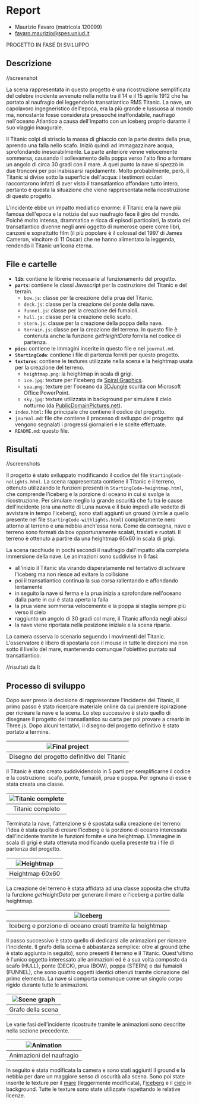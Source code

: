 # Report

- Maurizio Favaro (matricola 120099)
- favaro.maurizio@spes.uniud.it

PROGETTO IN FASE DI SVILUPPO

## Descrizione

//screenshot

La scena rappresentata in questo progetto è una ricostruzione semplificata del celebre incidente avvenuto nella notte tra il 14 e il 15 aprile 1912 che ha portato al naufragio del leggendario transatlantico RMS Titanic. La nave, un capolavoro ingegneristico dell'epoca, era la più grande e lussuosa al mondo ma, nonostante fosse considerata pressoché inaffondabile, naufragò nell'oceano Atlantico a causa dell'impatto con un iceberg proprio durante il suo viaggio inaugurale.

Il Titanic colpì di striscio la massa di ghiaccio con la parte destra della prua, aprendo una falla nello scafo. Iniziò quindi ad immagazzinare acqua, sprofondando inesorabilmente. La parte anteriore venne velocemente sommersa, causando il sollevamento della poppa verso l'alto fino a formare un angolo di circa 30 gradi con il mare. A quel punto la nave si spezzò in due tronconi per poi inabissarsi rapidamente. Molto probabilmente, però, il Titanic si divise sotto la superficie dell'acqua: i testimoni oculari raccontarono infatti di aver visto il transatlantico affondare tutto intero, pertanto è questa la situazione che viene rappresentata nella ricostruzione di questo progetto.

L'incidente ebbe un impatto mediatico enorme: il Titanic era la nave più famosa dell'epoca e la notizia del suo naufragio fece il giro del mondo. Poiché molto intensa, drammatica e ricca di episodi particolari, la storia del transatlantico divenne negli anni oggetto di numerose opere come libri, canzoni e soprattutto film (il più popolare è il colossal del 1997 di James Cameron, vincitore di 11 Oscar) che ne hanno alimentato la leggenda, rendendo il Titanic un'icona eterna.

## File e cartelle

* **`lib`**: contiene le librerie necessarie al funzionamento del progetto.
* **`parts`**: contiene le classi Javascript per la costruzione del Titanic e del terrain.
  * `bow.js`: classe per la creazione della prua del Titanic.
  * `deck.js`: classe per la creazione del ponte della nave.
  * `funnel.js`: classe per la creazione dei fumaioli.
  * `hull.js`: classe per la creazione dello scafo.
  * `stern.js`: classe per la creazione della poppa della nave.
  * `terrain.js`: classe per la creazione del terreno. In questo file è contenuta anche la funzione *getHeightData* fornita nel codice di partenza.
* **`pics`**: contiene le immagini inserite in questo file e nel `journal.md`.
* **`StartingCode`**: contiene i file di partenza forniti per questo progetto.
* **`textures`**: contiene le textures utilizzate nella scena e la heightmap usata per la creazione del terreno.
  * `heightmap.png`: la heightmap in scala di grigi.
  * `ice.jpg`: texture per l'iceberg da [Spiral Graphics](http://spiralgraphics.biz/packs/snow_ice/index.htm?23#anchor).
  * `sea.png`: texture per l'oceano da [3DJungle](https://3djungle.net/textures/water/1832/) scurita con Microsoft Office PowerPoint.
  * `sky.jpg`: texture utilizzata in background per simulare il cielo notturno (da [PublicDomainPictures.net](https://www.publicdomainpictures.net/en/view-image.php?image=9767&picture=starry-night)).
* `index.html`: file principale che contiene il codice del progetto.
* `journal.md`: file che contiene il processo di sviluppo del progetto: qui vengono segnalati i progressi giornalieri e le scelte effettuate.
* `README.md`: questo file.

## Risultati

//screenshots

Il progetto è stato sviluppato modificando il codice del file `StartingCode-nolights.html`. La scena rappresentata contiene il Titanic e il terreno, ottenuto utilizzando le funzioni presenti in `StartingCode-heightmap.html`, che comprende l'iceberg e la porzione di oceano in cui si svolge la ricostruzione. Per simulare meglio la grande oscurità che fu tra le cause dell'incidente (era una notte di Luna nuova e il buio impedì alle vedette di avvistare in tempo l'iceberg), sono stati aggiunti un ground (simile a quello presente nel file `StartingCode-withlights.html`) completamente nero attorno al terreno e una nebbia anch'essa nera. Come da consegna, nave e terreno sono formati da box opportunamente scalati, traslati e ruotati. Il terreno è ottenuto a partire da una heightmap 60x60 in scala di grigi.

La scena racchiude in pochi secondi il naufragio dall'impatto alla completa immersione della nave. Le animazioni sono suddivise in 6 fasi:
- all'inizio il Titanic sta virando disperatamente nel tentativo di schivare l'iceberg ma non riesce ad evitare la collisione
- poi il transatlantico continua la sua corsa rallentando e affondando lentamente
- in seguito la nave si ferma e la prua inizia a sprofondare nell'oceano dalla parte in cui è stata aperta la falla
- la prua viene sommersa velocemente e la poppa si staglia sempre più verso il cielo
- raggiunto un angolo di 30 gradi col mare, il Titanic affonda negli abissi
- la nave viene riportata nella posizione iniziale e la scena riparte.

La camera osserva lo scenario seguendo i movimenti del Titanic. L'osservatore è libero di spostarla con il mouse in tutte le direzioni ma non sotto il livello del mare, mantenendo comunque l'obiettivo puntato sul transatlantico.

//risultati da lt

## Processo di sviluppo

Dopo aver preso la decisione di rappresentare l'incidente del Titanic, il primo passo è stato ricercare materiale online da cui prendere ispirazione per ricreare la nave e la scena. Lo step successivo è stato quello di disegnare il progetto del transatlantico su carta per poi provare a crearlo in Three.js. Dopo alcuni tentativi, il disegno del progetto definitivo è stato portato a termine.

| ![Final project](pics/progetto_definitivo.jpg) |
| :--------------------------------------------: |
| Disegno del progetto definitivo del Titanic |

Il Titanic è stato creato suddividendolo in 5 parti per semplificarne il codice e la costruzione: scafo, ponte, fumaioli, prua e poppa. Per ognuna di esse è stata creata una classe.

| ![Titanic complete](pics/titanic_scr_2.png) |
| :-----------------------------------------: |
| Titanic completo |

Terminata la nave, l'attenzione si è spostata sulla creazione del terreno: l'idea è stata quella di creare l'iceberg e la porzione di oceano interessata dall'incidente tramite le funzioni fornite e una heightmap. L'immagine in scala di grigi è stata ottenuta modificando quella presente tra i file di partenza del progetto.

| ![Heightmap](textures/heightmap.png) |
| :----------------------------------: |
| Heightmap 60x60 |

La creazione del terreno è stata affidata ad una classe apposita che sfrutta la funzione *getHeightData* per generare il mare e l'iceberg a partire dalla heightmap.

| ![Iceberg](pics/heightmap_iceberg.png) |
| :------------------------------------: |
| Iceberg e porzione di oceano creati tramite la heightmap |

Il passo successivo è stato quello di dedicarsi alle animazioni per ricreare l'incidente. Il grafo della scena è abbastanza semplice: oltre al ground (che è stato aggiunto in seguito), sono presenti il terreno e il Titanic. Quest'ultimo è l'unico oggetto interessato alle animazioni ed è a sua volta composto da scafo (HULL), ponte (DECK), prua (BOW), poppa (STERN) e dai fumaioli (FUNNEL), che sono quattro oggetti identici ottenuti tramite clonazione del primo elemento. La nave si comporta comunque come un singolo corpo rigido durante tutte le animazioni.

| ![Scene graph](pics/scene_graph3.png) |
| :----------------------------------: |
| Grafo della scena |

Le varie fasi dell'incidente ricostruite tramite le animazioni sono descritte nella sezione precedente.

| ![Animation](pics/anim.png) |
| :-------------------------: |
| Animazioni del naufragio |

In seguito è stata modificata la camera e sono stati aggiunti il ground e la nebbia per dare un maggiore senso di oscurità alla scena. Sono poi state inserite le texture per il [mare](https://3djungle.net/textures/water/1832/) (leggermente modificata), l'[iceberg](http://spiralgraphics.biz/packs/snow_ice/index.htm?23#anchor) e il [cielo](https://www.publicdomainpictures.net/en/view-image.php?image=9767&picture=starry-night) in background. Tutte le texture sono state utilizzate rispettando le relative licenze.
